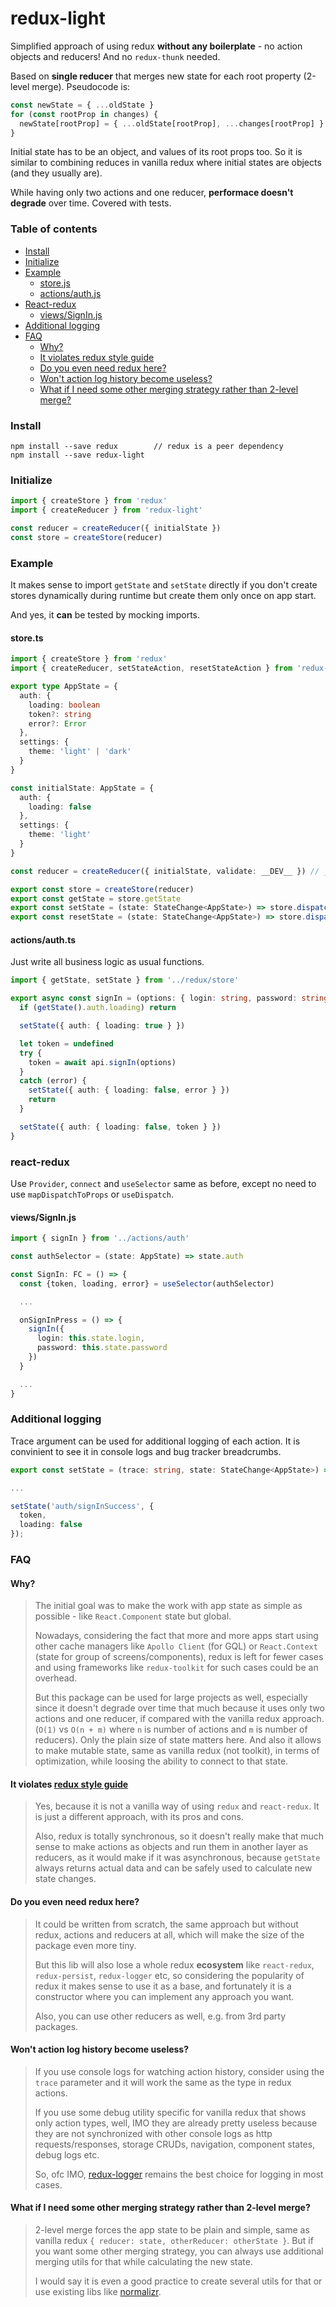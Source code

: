 # redux-light

Simplified approach of using redux **without any boilerplate** - no action objects and reducers! And no `redux-thunk` needed.

Based on **single reducer** that merges new state for each root property (2-level merge). Pseudocode is:

```typescript
const newState = { ...oldState }
for (const rootProp in changes) {
  newState[rootProp] = { ...oldState[rootProp], ...changes[rootProp] }
}
```

Initial state has to be an object, and values of its root props too. So it is similar to combining reduces in vanilla redux where initial states are objects (and they usually are).

While having only two actions and one reducer, **performace doesn't degrade** over time. Covered with tests.

### Table of contents

 - [Install](https://github.com/Gentlee/redux-light#Install)
 - [Initialize](https://github.com/Gentlee/redux-light#Initialize)
 - [Example](https://github.com/Gentlee/redux-light#example)
   - [store.js](https://github.com/Gentlee/redux-light#storejs)
   - [actions/auth.js](https://github.com/Gentlee/redux-light#actionsauth)
 - [React-redux](https://github.com/Gentlee/redux-light#react-redux)
   - [views/SignIn.js](https://github.com/Gentlee/redux-light#viewssigninjs)
 - [Additional logging](https://github.com/Gentlee/redux-light#additionallogging)
 - [FAQ](https://github.com/Gentlee/redux-light#faq)
   - [Why?](https://github.com/gentlee/redux-light#why)
   - [It violates redux style guide](https://github.com/gentlee/redux-light#it-violates-redux-style-guide)
   - [Do you even need redux here?](https://github.com/gentlee/redux-light#do-you-even-need-redux-here)
   - [Won't action log history become useless?](https://github.com/gentlee/redux-light#wont-action-log-history-become-useless)
   - [What if I need some other merging strategy rather than 2-level merge?](https://github.com/gentlee/redux-light#what-if-i-need-some-other-merging-strategy-rather-than-2-level-merge)

### Install

```
npm install --save redux        // redux is a peer dependency
npm install --save redux-light
```

### Initialize

```typescript
import { createStore } from 'redux'
import { createReducer } from 'redux-light'

const reducer = createReducer({ initialState })
const store = createStore(reducer)
```

### Example

It makes sense to import `getState` and `setState` directly if you don't create stores dynamically during runtime but create them only once on app start.

And yes, it **can** be tested by mocking imports.

#### store.ts

```typescript
import { createStore } from 'redux'
import { createReducer, setStateAction, resetStateAction } from 'redux-light'

export type AppState = {
  auth: {
    loading: boolean
    token?: string
    error?: Error
  },
  settings: {
    theme: 'light' | 'dark'
  }
}

const initialState: AppState = {
  auth: {
    loading: false
  },
  settings: {
    theme: 'light'
  }
}

const reducer = createReducer({ initialState, validate: __DEV__ }) // __DEV__ is a react-native global

export const store = createStore(reducer)
export const getState = store.getState
export const setState = (state: StateChange<AppState>) => store.dispatch(setStateAction(state))
export const resetState = (state: StateChange<AppState>) => store.dispatch(resetStateAction(state))
```

#### actions/auth.ts

Just write all business logic as usual functions.

```typescript
import { getState, setState } from '../redux/store'

export async const signIn = (options: { login: string, password: string }) => {
  if (getState().auth.loading) return

  setState({ auth: { loading: true } })

  let token = undefined
  try {
    token = await api.signIn(options)
  }
  catch (error) {
    setState({ auth: { loading: false, error } })
    return
  }

  setState({ auth: { loading: false, token } })
}
```
    
### react-redux

Use `Provider`, `connect` and `useSelector` same as before, except no need to use `mapDispatchToProps` or `useDispatch`.

#### views/SignIn.js

```typescript
import { signIn } from '../actions/auth'

const authSelector = (state: AppState) => state.auth

const SignIn: FC = () => {
  const {token, loading, error} = useSelector(authSelector)

  ...

  onSignInPress = () => {
    signIn({
      login: this.state.login,
      password: this.state.password
    })
  }

  ...
}
```

### Additional logging

Trace argument can be used for additional logging of each action. It is convinient to see it in console logs and bug tracker breadcrumbs.

```typescript
export const setState = (trace: string, state: StateChange<AppState>) => store.dispatch(setStateAction(state, trace))

...

setState('auth/signInSuccess', {
  token,
  loading: false
});

```

### FAQ

#### Why?

>The initial goal was to make the work with app state as simple as possible - like `React.Component` state but global.
>
>Nowadays, considering the fact that more and more apps start using other cache managers like `Apollo Client` (for GQL) or `React.Context` (state for group of screens/components), redux is left for fewer cases and using frameworks like `redux-toolkit` for such cases could be an overhead.
>
> But this package can be used for large projects as well, especially since it doesn't degrade over time that much because it uses only two actions and one reducer, if compared with the vanilla redux approach. (`O(1)` vs `O(n + m)` where `n` is number of actions and `m` is number of reducers). Only the plain size of state matters here. And also it allows to make mutable state, same as vanilla redux (not toolkit), in terms of optimization, while loosing the ability to connect to that state.

#### It violates [redux style guide](https://redux.js.org/style-guide)

>Yes, because it is not a vanilla way of using `redux` and `react-redux`. It is just a different approach, with its pros and cons.
>
>Also, redux is totally synchronous, so it doesn't really make that much sense to make actions as objects and run them in another layer as reducers, as it would make if it was asynchronous, because `getState` always returns actual data and can be safely used to calculate new state changes.

#### Do you even need redux here?

> It could be written from scratch, the same approach but without redux, actions and reducers at all, which will make the size of the package even more tiny.
>
> But this lib will also lose a whole redux **ecosystem** like `react-redux`, `redux-persist`, `redux-logger` etc, so considering the popularity of redux it makes sense to use it as a base, and fortunately it is a constructor where you can implement any approach you want.
>
> Also, you can use other reducers as well, e.g. from 3rd party packages.

#### Won't action log history become useless?

>If you use console logs for watching action history, consider using the `trace` parameter and it will work the same as the type in redux actions.
>
>If you use some debug utility specific for vanilla redux that shows only action types, well, IMO they are already pretty useless because they are not synchronized with other console logs as http requests/responses, storage CRUDs, navigation, component states, debug logs etc.
>
>So, ofc IMO, [redux-logger](https://github.com/LogRocket/redux-logger) remains the best choice for logging in most cases.

#### What if I need some other merging strategy rather than 2-level merge?

>2-level merge forces the app state to be plain and simple, same as vanilla redux `{ reducer: state, otherReducer: otherState }`. But if you want some other merging strategy, you can always use additional merging utils for that while calculating the new state.
>
>I would say it is even a good practice to create several utils for that or use existing libs like [normalizr](https://github.com/paularmstrong/normalizr/blob/master/docs/api.md).
